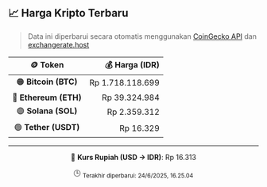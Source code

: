 

<!-- HARGA_KRIPTO -->
## 📈 Harga Kripto Terbaru

> Data ini diperbarui secara otomatis menggunakan [CoinGecko API](https://www.coingecko.com/) dan [exchangerate.host](https://exchangerate.host/)

<div align="center">

| 🪙 Token | 💰 Harga (IDR) |
|:------:|---------------:|
| 🟠 **Bitcoin (BTC)**   | Rp 1.718.118.699 |
| 🔵 **Ethereum (ETH)**  | Rp 39.324.984 |
| 🟣 **Solana (SOL)**    | Rp 2.359.312 |
| 🟢 **Tether (USDT)**   | Rp 16.329 |

---

💱 **Kurs Rupiah (USD → IDR)**: Rp 16.313

🕒 <sub>Terakhir diperbarui: 24/6/2025, 16.25.04</sub>

</div>
<!-- /HARGA_KRIPTO -->